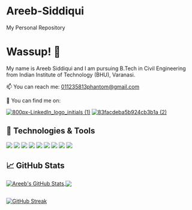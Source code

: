# Areeb-Siddiqui
My Personal Repository

# Wassup! :love_you_gesture:

My name is Areeb Siddiqui and I am pursuing B.Tech in Civil Engineering from Indian Institute of Technology (BHU), Varanasi.

📫 You can reach me: 011235813phantom@gmail.com

🔎 You can find me on:

[![800px-LinkedIn_logo_initials (1)](https://user-images.githubusercontent.com/65328605/159165550-65825e7e-5759-482e-b19c-25cd38a0acb4.png)](https://www.linkedin.com/in/areebsiddiqui23)      [![83facdeba5b924cb3b1a (2)](https://user-images.githubusercontent.com/65328605/159165371-eaa2e77e-dcbb-4ebc-b187-bc89fdb44d2b.png)](https://leetcode.com/FranticMaster)    

## 🔧 Technologies & Tools

![](https://img.shields.io/badge/Code-JAVA-informational?style=flat&logo=java&logoColor=white&color=2bbc8a)
![](https://img.shields.io/badge/Code-C-informational?style=flat&logo=C&logoColor=white&color=2bbc8a)
![](https://img.shields.io/badge/Code-Nodejs-informational?style=flat&logo=python&logoColor=white&color=2bbc8a)
![](https://img.shields.io/badge/Code-Javascript-informational?style=flat&logo=cpp&logoColor=white&color=2bbc8a)
![](https://img.shields.io/badge/Code-HTML-informational?style=flat&logo=HTML&logoColor=white&color=2bbc8a)
![](https://img.shields.io/badge/Code-MongoDB-informational?style=flat&logo=MySQL&logoColor=white&color=2bbc8a)
![](https://img.shields.io/badge/Tools-MicrosoftOffice-informational?style=flat&logo=MicrosoftOffice&logoColor=white&color=2bbc8a)
![](https://img.shields.io/badge/Tools-MicrosoftExcel-informational?style=flat&logo=MicrosoftExcel&logoColor=white&color=2bbc8a)
![](https://img.shields.io/badge/Tools-VisualStudioCode-informational?style=flat&logo=VisualStudioCode&logoColor=white&color=2bbc8a)


## &#x1f4c8; GitHub Stats

<a href="https://github.com/phantomgithub/phantomgithub">
  <img align="center" src="https://github-readme-stats.vercel.app/api?username=SykoDaedalus&show_icons=true&line_height=27&count_private=true&theme=highcontrast" alt="Areeb's GitHub Stats" />
</a>
<a href="https://github.com/SykoDaedalus/SykoDaedalus">
  <img align="center" src="https://github-readme-stats.vercel.app/api/top-langs/?username=SykoDaedalus&show_icons=true&theme=highcontrast" />
</a>

##
[![GitHub Streak](https://github-readme-streak-stats.herokuapp.com/?user=SykoDaedalus&theme=dark)](https://git.io/streak-stats)




<!--
**phantomgithub/phantomgithub** is a ✨ _special_ ✨ repository because its `README.md` (this file) appears on your GitHub profile.

Here are some ideas to get you started:

- 🔭 I’m currently working on ...
- 🌱 I’m currently learning ...
- 👯 I’m looking to collaborate on ...
- 🤔 I’m looking for help with ...
- 💬 Ask me about ...
- 📫 How to reach me: ...
- 😄 Pronouns: ...
- ⚡ Fun fact: ...
-->
